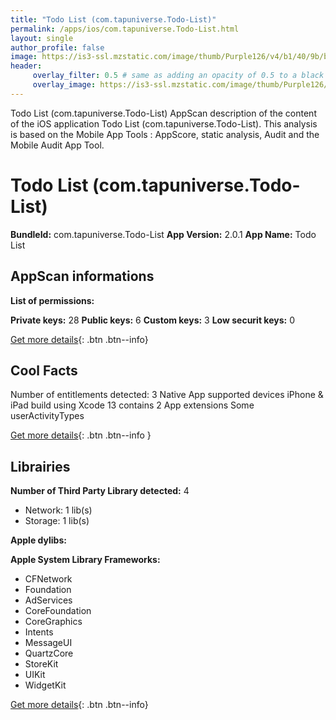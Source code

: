 ```yaml
---
title: "Todo List (com.tapuniverse.Todo-List)"
permalink: /apps/ios/com.tapuniverse.Todo-List.html
layout: single
author_profile: false
image: https://is3-ssl.mzstatic.com/image/thumb/Purple126/v4/b1/40/9b/b1409bf4-2011-bf3f-c638-ca1b3767cd85/AppIcon-0-1x_U007emarketing-0-7-0-85-220.png/512x512bb.jpg
header: 
     overlay_filter: 0.5 # same as adding an opacity of 0.5 to a black background
     overlay_image: https://is3-ssl.mzstatic.com/image/thumb/Purple126/v4/b1/40/9b/b1409bf4-2011-bf3f-c638-ca1b3767cd85/AppIcon-0-1x_U007emarketing-0-7-0-85-220.png/512x512bb.jpg
---
```

Todo List (com.tapuniverse.Todo-List) AppScan description of the content of the iOS application Todo List (com.tapuniverse.Todo-List). This analysis is based on the Mobile App Tools : AppScore, static analysis, Audit and the Mobile Audit App Tool.

# Todo List (com.tapuniverse.Todo-List)

**BundleId:** com.tapuniverse.Todo-List
**App Version:** 2.0.1
**App Name:** Todo List


## AppScan informations 

**List of permissions:** 
  
  
**Private keys:** 28
**Public keys:** 6
**Custom keys:** 3
**Low securit keys:** 0
  
[Get more details](/pricing.html){: .btn .btn--info}

## Cool Facts

Number of entitlements detected: 3
Native App
supported devices iPhone & iPad
build using Xcode 13
contains 2 App extensions
Some userActivityTypes
  
[Get more details](/pricing.html){: .btn .btn--info }

## Librairies 
**Number of Third Party Library detected:** 4
- Network: 1 lib(s)
- Storage: 1 lib(s)


**Apple dylibs:**


**Apple System Library Frameworks:**
- CFNetwork
- Foundation
- AdServices
- CoreFoundation
- CoreGraphics
- Intents
- MessageUI
- QuartzCore
- StoreKit
- UIKit
- WidgetKit


  
[Get more details](/pricing.html){: .btn .btn--info}

